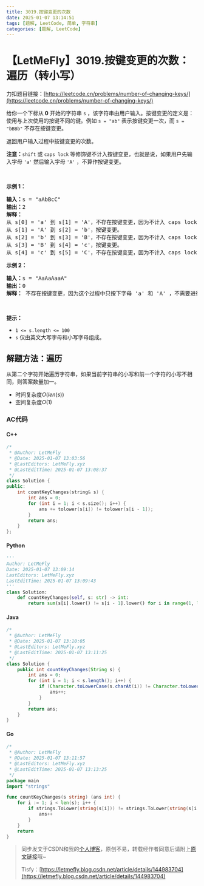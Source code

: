 ```yaml
---
title: 3019.按键变更的次数
date: 2025-01-07 13:14:51
tags: [题解, LeetCode, 简单, 字符串]
categories: [题解, LeetCode]
---
```


# 【LetMeFly】3019.按键变更的次数：遍历（转小写）

力扣题目链接：[https://leetcode.cn/problems/number-of-changing-keys/](https://leetcode.cn/problems/number-of-changing-keys/)

<p>给你一个下标从<strong> 0</strong> 开始的字符串 <code>s</code> ，该字符串由用户输入。按键变更的定义是：使用与上次使用的按键不同的键。例如 <code>s = "ab"</code> 表示按键变更一次，而 <code>s = "bBBb"</code> 不存在按键变更。</p>

<p>返回用户输入过程中按键变更的次数。</p>

<p><strong>注意：</strong><code>shift</code> 或 <code>caps lock</code> 等修饰键不计入按键变更，也就是说，如果用户先输入字母 <code>'a'</code> 然后输入字母 <code>'A'</code> ，不算作按键变更。</p>

<p>&nbsp;</p>

<p><strong class="example">示例 1：</strong></p>

<pre>
<strong>输入：</strong>s = "aAbBcC"
<strong>输出：</strong>2
<strong>解释：</strong> 
从 s[0] = 'a' 到 s[1] = 'A'，不存在按键变更，因为不计入 caps lock 或 shift 。
从 s[1] = 'A' 到 s[2] = 'b'，按键变更。
从 s[2] = 'b' 到 s[3] = 'B'，不存在按键变更，因为不计入 caps lock 或 shift 。
从 s[3] = 'B' 到 s[4] = 'c'，按键变更。
从 s[4] = 'c' 到 s[5] = 'C'，不存在按键变更，因为不计入 caps lock 或 shift 。
</pre>

<p><strong class="example">示例 2：</strong></p>

<pre>
<strong>输入：</strong>s = "AaAaAaaA"
<strong>输出：</strong>0
<strong>解释：</strong> 不存在按键变更，因为这个过程中只按下字母 'a' 和 'A' ，不需要进行按键变更。<!-- notionvc: 8849fe75-f31e-41dc-a2e0-b7d33d8427d2 -->
</pre>

<p>&nbsp;</p>

<p><strong>提示：</strong></p>

<ul>
	<li><code>1 &lt;= s.length &lt;= 100</code></li>
	<li><code>s</code> 仅由英文大写字母和小写字母组成。</li>
</ul>


    
## 解题方法：遍历

从第二个字符开始遍历字符串，如果当前字符串的小写和前一个字符的小写不相同，则答案数量加一。

+ 时间复杂度$O(len(s))$
+ 空间复杂度$O(1)$

### AC代码

#### C++

```cpp
/*
 * @Author: LetMeFly
 * @Date: 2025-01-07 13:03:56
 * @LastEditors: LetMeFly.xyz
 * @LastEditTime: 2025-01-07 13:08:37
 */
class Solution {
public:
    int countKeyChanges(string& s) {
        int ans = 0;
        for (int i = 1; i < s.size(); i++) {
            ans += tolower(s[i]) != tolower(s[i - 1]);
        }
        return ans;
    }
};
```

#### Python

```python
'''
Author: LetMeFly
Date: 2025-01-07 13:09:14
LastEditors: LetMeFly.xyz
LastEditTime: 2025-01-07 13:09:43
'''
class Solution:
    def countKeyChanges(self, s: str) -> int:
        return sum(s[i].lower() != s[i - 1].lower() for i in range(1, len(s)))
```

#### Java

```java
/*
 * @Author: LetMeFly
 * @Date: 2025-01-07 13:10:05
 * @LastEditors: LetMeFly.xyz
 * @LastEditTime: 2025-01-07 13:11:25
 */
class Solution {
    public int countKeyChanges(String s) {
        int ans = 0;
        for (int i = 1; i < s.length(); i++) {
            if (Character.toLowerCase(s.charAt(i)) != Character.toLowerCase(s.charAt(i - 1))) {
                ans++;
            }
        }
        return ans;
    }
}
```

#### Go

```go
/*
 * @Author: LetMeFly
 * @Date: 2025-01-07 13:11:57
 * @LastEditors: LetMeFly.xyz
 * @LastEditTime: 2025-01-07 13:13:25
 */
package main
import "strings"

func countKeyChanges(s string) (ans int) {
    for i := 1; i < len(s); i++ {
        if strings.ToLower(string(s[i])) != strings.ToLower(string(s[i - 1])) {
            ans++
        }
    }
    return
}
```

> 同步发文于CSDN和我的[个人博客](https://blog.letmefly.xyz/)，原创不易，转载经作者同意后请附上[原文链接](https://blog.letmefly.xyz/2025/01/07/LeetCode%203019.%E6%8C%89%E9%94%AE%E5%8F%98%E6%9B%B4%E7%9A%84%E6%AC%A1%E6%95%B0/)哦~
>
> Tisfy：[https://letmefly.blog.csdn.net/article/details/144983704](https://letmefly.blog.csdn.net/article/details/144983704)
